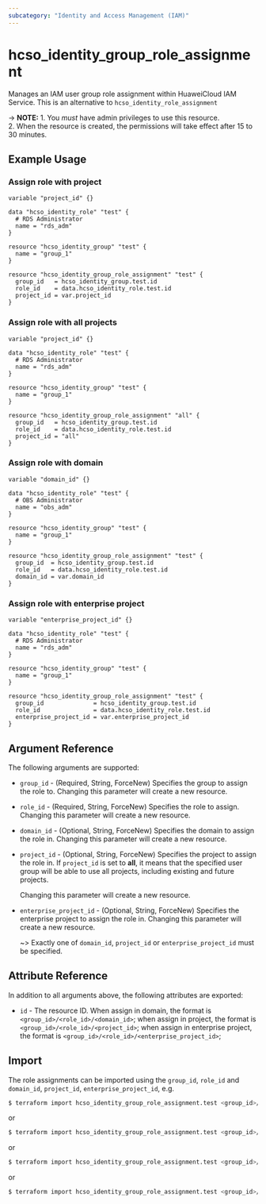 ```yaml
---
subcategory: "Identity and Access Management (IAM)"
---
```


# hcso_identity_group_role_assignment

Manages an IAM user group role assignment within HuaweiCloud IAM Service.
This is an alternative to `hcso_identity_role_assignment`

-> **NOTE:** 1. You *must* have admin privileges to use this resource.
  <br/>2. When the resource is created, the permissions will take effect after 15 to 30 minutes.

## Example Usage

### Assign role with project

```hcl
variable "project_id" {}

data "hcso_identity_role" "test" {
  # RDS Administrator
  name = "rds_adm"
}

resource "hcso_identity_group" "test" {
  name = "group_1"
}

resource "hcso_identity_group_role_assignment" "test" {
  group_id   = hcso_identity_group.test.id
  role_id    = data.hcso_identity_role.test.id
  project_id = var.project_id
}
```

### Assign role with all projects

```hcl
variable "project_id" {}

data "hcso_identity_role" "test" {
  # RDS Administrator
  name = "rds_adm"
}

resource "hcso_identity_group" "test" {
  name = "group_1"
}

resource "hcso_identity_group_role_assignment" "all" {
  group_id   = hcso_identity_group.test.id
  role_id    = data.hcso_identity_role.test.id
  project_id = "all"
}
```

### Assign role with domain

```hcl
variable "domain_id" {}

data "hcso_identity_role" "test" {
  # OBS Administrator
  name = "obs_adm"
}

resource "hcso_identity_group" "test" {
  name = "group_1"
}

resource "hcso_identity_group_role_assignment" "test" {
  group_id  = hcso_identity_group.test.id
  role_id   = data.hcso_identity_role.test.id
  domain_id = var.domain_id
}
```

### Assign role with enterprise project

```hcl
variable "enterprise_project_id" {}

data "hcso_identity_role" "test" {
  # RDS Administrator
  name = "rds_adm"
}

resource "hcso_identity_group" "test" {
  name = "group_1"
}

resource "hcso_identity_group_role_assignment" "test" {
  group_id              = hcso_identity_group.test.id
  role_id               = data.hcso_identity_role.test.id
  enterprise_project_id = var.enterprise_project_id
}
```

## Argument Reference

The following arguments are supported:

* `group_id` - (Required, String, ForceNew) Specifies the group to assign the role to.
  Changing this parameter will create a new resource.

* `role_id` - (Required, String, ForceNew) Specifies the role to assign.
  Changing this parameter will create a new resource.

* `domain_id` - (Optional, String, ForceNew) Specifies the domain to assign the role in.
  Changing this parameter will create a new resource.

* `project_id` - (Optional, String, ForceNew) Specifies the project to assign the role in.
  If `project_id` is set to **all**, it means that the specified user group will be able to use all projects,
  including existing and future projects.

  Changing this parameter will create a new resource.

* `enterprise_project_id` - (Optional, String, ForceNew) Specifies the enterprise project to assign the role in.
  Changing this parameter will create a new resource.

  ~> Exactly one of `domain_id`, `project_id` or `enterprise_project_id` must be specified.

## Attribute Reference

In addition to all arguments above, the following attributes are exported:

* `id` - The resource ID. When assign in domain, the format is `<group_id>/<role_id>/<domain_id>`;
  when assign in project, the format is `<group_id>/<role_id>/<project_id>`;
  when assign in enterprise project, the format is `<group_id>/<role_id>/<enterprise_project_id>`;

## Import

The role assignments can be imported using the `group_id`, `role_id` and  `domain_id`, `project_id`,
  `enterprise_project_id`, e.g.

```bash
$ terraform import hcso_identity_group_role_assignment.test <group_id>/<role_id>/<domain_id>
```

or

```bash
$ terraform import hcso_identity_group_role_assignment.test <group_id>/<role_id>/<project_id>
```

or

```bash
$ terraform import hcso_identity_group_role_assignment.test <group_id>/<role_id>/all
```

or

```bash
$ terraform import hcso_identity_group_role_assignment.test <group_id>/<role_id>/<enterprise_project_id>
```

